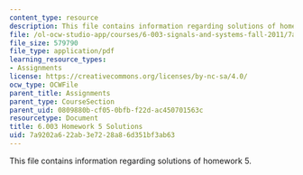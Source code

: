 ```yaml
---
content_type: resource
description: This file contains information regarding solutions of homework 5.
file: /ol-ocw-studio-app/courses/6-003-signals-and-systems-fall-2011/7a9202a622ab3e7228a86d351bf3ab63_MIT6_003F11_sol05.pdf
file_size: 579790
file_type: application/pdf
learning_resource_types:
- Assignments
license: https://creativecommons.org/licenses/by-nc-sa/4.0/
ocw_type: OCWFile
parent_title: Assignments
parent_type: CourseSection
parent_uid: 0809880b-cf05-0bfb-f22d-ac450701563c
resourcetype: Document
title: 6.003 Homework 5 Solutions
uid: 7a9202a6-22ab-3e72-28a8-6d351bf3ab63
---
```

This file contains information regarding solutions of homework 5.